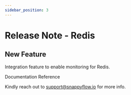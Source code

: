 ```yaml
---
sidebar_position: 3 
---
```

# Release Note - Redis 

## New Feature

Integration feature to enable monitoring for Redis.

Documentation Reference
<!-- [Documentation Reference](/docs/Integrations/redis/overview) -->

Kindly reach out to [support@snappyflow.io](mailto:support@snappyflow.io) for more info.

